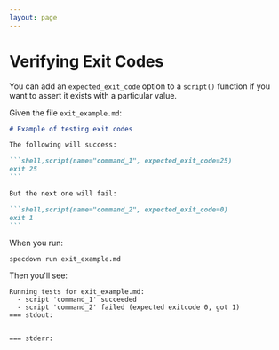 ```yaml
---
layout: page
---
```

# Verifying Exit Codes

You can add an `expected_exit_code` option to a `script()` function if you want to assert it exists with a particular value.

Given the file `exit_example.md`:

```` markdown
# Example of testing exit codes

The following will success:

```shell,script(name="command_1", expected_exit_code=25)
exit 25
```

But the next one will fail:

```shell,script(name="command_2", expected_exit_code=0)
exit 1
```
````

When you run:

``` shell
specdown run exit_example.md
```

Then you'll see:

``` text
Running tests for exit_example.md:
  - script 'command_1' succeeded
  - script 'command_2' failed (expected exitcode 0, got 1)
=== stdout:


=== stderr:



```

